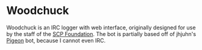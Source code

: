 # Woodchuck

Woodchuck is an IRC logger with web interface, originally designed for use by the staff of the [SCP Foundation](http://scp-wiki.net). The bot is partially based off of jhjuhn's [Pigeon](https://github.com/jhjuhn/pigeon) bot, because I cannot even IRC.
